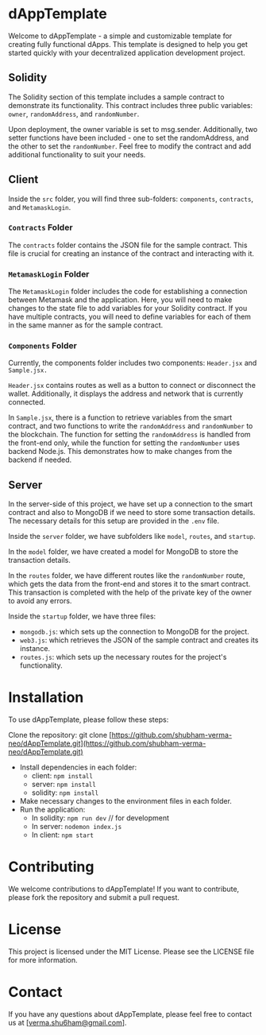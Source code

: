 # dAppTemplate

Welcome to dAppTemplate - a simple and customizable template for creating fully functional dApps. This template is designed to help you get started quickly with your decentralized application development project.

## Solidity

The Solidity section of this template includes a sample contract to demonstrate its functionality. This contract includes three public variables: `owner`, `randomAddress`, and `randomNumber`.

Upon deployment, the owner variable is set to msg.sender. Additionally, two setter functions have been included - one to set the randomAddress, and the other to set the `randomNumber`. Feel free to modify the contract and add additional functionality to suit your needs.

## Client

Inside the `src` folder, you will find three sub-folders: `components`, `contracts`, and `MetamaskLogin`.

### `Contracts` Folder

The `contracts` folder contains the JSON file for the sample contract. This file is crucial for creating an instance of the contract and interacting with it.

### `MetamaskLogin` Folder

The `MetamaskLogin` folder includes the code for establishing a connection between Metamask and the application. Here, you will need to make changes to the state file to add variables for your Solidity contract. If you have multiple contracts, you will need to define variables for each of them in the same manner as for the sample contract.

### `Components` Folder

Currently, the components folder includes two components: `Header.jsx` and `Sample.jsx.`

`Header.jsx` contains routes as well as a button to connect or disconnect the wallet. Additionally, it displays the address and network that is currently connected.

In `Sample.jsx`, there is a function to retrieve variables from the smart contract, and two functions to write the `randomAddress` and `randomNumber` to the blockchain. The function for setting the `randomAddress` is handled from the front-end only, while the function for setting the `randomNumber` uses backend Node.js. This demonstrates how to make changes from the backend if needed.

## Server

In the server-side of this project, we have set up a connection to the smart contract and also to MongoDB if we need to store some transaction details. The necessary details for this setup are provided in the `.env` file.

Inside the `server` folder, we have subfolders like `model`, `routes`, and `startup`.

In the `model` folder, we have created a model for MongoDB to store the transaction details.

In the `routes` folder, we have different routes like the `randomNumber` route, which gets the data from the front-end and stores it to the smart contract. This transaction is completed with the help of the private key of the owner to avoid any errors.

Inside the `startup` folder, we have three files:<br/>
- `mongodb.js`: which sets up the connection to MongoDB for the project.<br/>
- `web3.js`: which retrieves the JSON of the sample contract and creates its instance.<br/>
- `routes.js`: which sets up the necessary routes for the project's functionality.<br/>

# Installation

To use dAppTemplate, please follow these steps:

Clone the repository: git clone [https://github.com/shubham-verma-neo/dAppTemplate.git](https://github.com/shubham-verma-neo/dAppTemplate.git)
- Install dependencies in each folder: <br/>
    - client: `npm install` <br/>
    - server: `npm install` <br/>
    - solidity: `npm install`<br/>
- Make necessary changes to the environment files in each folder.<br/>
- Run the application:<br/>
    - In solidity: `npm run dev` // for development<br/>
    - In server: `nodemon index.js`<br/>
    - In client: `npm start`<br/>

# Contributing

We welcome contributions to dAppTemplate! If you want to contribute, please fork the repository and submit a pull request.

# License

This project is licensed under the MIT License. Please see the LICENSE file for more information.

# Contact

If you have any questions about dAppTemplate, please feel free to contact us at [verma.shu6ham@gmail.com].
